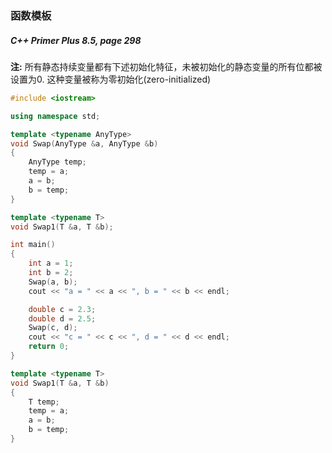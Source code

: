 ### 函数模板

##### C++ Primer Plus 8.5, page 298

**注:** 所有静态持续变量都有下述初始化特征，未被初始化的静态变量的所有位都被设置为0. 这种变量被称为零初始化(zero-initialized)



```C++
#include <iostream>

using namespace std;

template <typename AnyType>
void Swap(AnyType &a, AnyType &b)
{
	AnyType temp;
	temp = a;
	a = b;
	b = temp;
}

template <typename T>
void Swap1(T &a, T &b);

int main()
{
	int a = 1;
	int b = 2;
	Swap(a, b);
	cout << "a = " << a << ", b = " << b << endl;

	double c = 2.3;
	double d = 2.5;
	Swap(c, d);
	cout << "c = " << c << ", d = " << d << endl;
	return 0;
}

template <typename T>
void Swap1(T &a, T &b)
{
	T temp;
	temp = a;
	a = b;
	b = temp;
}
```

